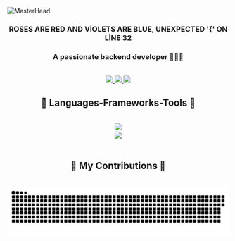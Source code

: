 ![MasterHead](https://gifdb.com/images/high/cartoon-character-louise-belcher-coding-is-fun-ctmkcciuc1gyxos2.gif)

<h3 align="center">ROSES ARE RED AND VİOLETS ARE BLUE, UNEXPECTED '{' ON LİNE 32</h3>


<h3 align="center">A passionate backend developer 👩🏻‍💻</h3>

<br/>

<div align="center"> 
  <a href="mailto:yollcumerve@gmail.com">
    <img src="https://img.shields.io/badge/Gmail-333333?style=for-the-badge&logo=gmail&logoColor=red" />
  </a>
  <a href="https://www.linkedin.com/in/merve-yolcu-546470243/" target="_blank">
    <img src="https://img.shields.io/badge/LinkedIn-0077B5?style=for-the-badge&logo=linkedin&logoColor=white" />
  </a>
 <!-- <a href="https://salesp07.github.io" target="_blank">
     <img src="https://img.shields.io/badge/Portfolio-FF5722?style=for-the-badge&logo=todoist&logoColor=white"/> 
  </a> -->
   <a href="https://medium.com/@merpassenger" target="_blank">
    <img src="https://img.shields.io/badge/Medium-333333?style=for-the-badge&logo=medium&logoColor=white" />
  </a>
</div>

<h2 align="center">🥂 Languages-Frameworks-Tools 🥂</h2>
<br/>
<div align="center">
    <img src="https://skillicons.dev/icons?i=nodejs,github,golang,javascript,typescript,express,nest,mongodb" /><br>
    <img src="https://skillicons.dev/icons?i=postgresql,mysql,git" />
</div>

</br>

<div align="center">
  <h2>🌳 My Contributions 🌳</h2>
  <br>
  <img alt="snake eating my contributions" src="https://raw.githubusercontent.com/merlovelace/merlovelace/output/github-contribution-grid-snake.svg"" />
  
  <br/><br/><br/>
</div>


